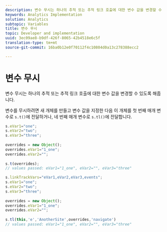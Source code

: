 ```yaml
---
description: 변수 무시는 하나의 추적 또는 추적 링크 호출에 대한 변수 값을 변경할 수 있도록 해줍니다.
keywords: Analytics Implementation
solution: Analytics
subtopic: Variables
title: 변수 무시
topic: Developer and implementation
uuid: 3ec09ae8-b9df-426f-8065-42b4518e6c5f
translation-type: tm+mt
source-git-commit: 16ba0b12e0f70112f4c10804d0a13c278388ecc2

---
```



# 변수 무시

변수 무시는 하나의 추적 또는 추적 링크 호출에 대한 변수 값을 변경할 수 있도록 해줍니다.

변수를 무시하려면 새 개체를 만들고 변수 값을 지정한 다음 이 개체를 첫 번째 매개 변수로 `s.t()`에 전달하거나, 네 번째 매개 변수로 `s.tl()`에 전달합니다.

```js
s.eVar1="one"; 
s.eVar2="two"; 
s.eVar3="three"; 
  
overrides = new Object(); 
overrides.eVar1="1_one"; 
overrides.eVar2=""; 
  
s.t(overrides);  
// values passed: eVar1="1_one", eVar2="", eVar3="three"
```

```js
s.linkTrackVars="eVar1,eVar2,eVar3,events"; 
s.eVar1="one"; 
s.eVar2="two"; 
s.eVar3="three"; 
 
overrides = new Object(); 
overrides.eVar1="1_one"; 
overrides.eVar2=""; 
 
s.tl(this,'e','AnotherSite',overrides,'navigate')  
// values passed: eVar1="1_one", eVar2="", eVar3="three"
```

